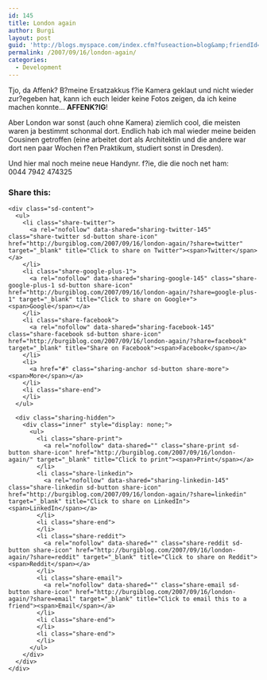 ```yaml
---
id: 145
title: London again
author: Burgi
layout: post
guid: 'http://blogs.myspace.com/index.cfm?fuseaction=blog&amp;friendId=11116526'
permalink: /2007/09/16/london-again/
categories:
  - Development
---
```

<p class="wp-flattr-button">
  <a class="FlattrButton" style="display:none;" href="http://burgiblog.com/2007/09/16/london-again/" title=" London again" rev="flattr;uid:BurkhardR;language:en_GB;category:audio;tags:blog;button:compact;">Tjo, da Affenk? B?meine Ersatzakkus f?ie Kamera geklaut und nicht wieder zur?egeben hat, kann ich euch leider keine Fotos zeigen, da ich keine machen konnte&#8230; AFFENK?IG! Aber London war sonst...</a>
</p>

Tjo, da Affenk? B?meine Ersatzakkus f?ie Kamera geklaut und nicht wieder zur?egeben hat, kann ich euch leider keine Fotos zeigen, da ich keine machen konnte&#8230; <span style="font-weight:bold;">AFFENK?IG</span>! 

Aber London war sonst (auch ohne Kamera) ziemlich cool, die meisten waren ja bestimmt schonmal dort. Endlich hab ich mal wieder meine beiden Cousinen getroffen (eine arbeitet dort als Architektin und die andere war dort nen paar Wochen f?en Praktikum, studiert sonst in Dresden).

Und hier mal noch meine neue Handynr. f?ie, die die noch net ham:  
0044 7942 474325

<div class="sharedaddy sd-sharing-enabled">
  <div class="robots-nocontent sd-block sd-social sd-social-icon-text sd-sharing">
    <h3 class="sd-title">
      Share this:
    </h3>
    
    <div class="sd-content">
      <ul>
        <li class="share-twitter">
          <a rel="nofollow" data-shared="sharing-twitter-145" class="share-twitter sd-button share-icon" href="http://burgiblog.com/2007/09/16/london-again/?share=twitter" target="_blank" title="Click to share on Twitter"><span>Twitter</span></a>
        </li>
        <li class="share-google-plus-1">
          <a rel="nofollow" data-shared="sharing-google-145" class="share-google-plus-1 sd-button share-icon" href="http://burgiblog.com/2007/09/16/london-again/?share=google-plus-1" target="_blank" title="Click to share on Google+"><span>Google</span></a>
        </li>
        <li class="share-facebook">
          <a rel="nofollow" data-shared="sharing-facebook-145" class="share-facebook sd-button share-icon" href="http://burgiblog.com/2007/09/16/london-again/?share=facebook" target="_blank" title="Share on Facebook"><span>Facebook</span></a>
        </li>
        <li>
          <a href="#" class="sharing-anchor sd-button share-more"><span>More</span></a>
        </li>
        <li class="share-end">
        </li>
      </ul>
      
      <div class="sharing-hidden">
        <div class="inner" style="display: none;">
          <ul>
            <li class="share-print">
              <a rel="nofollow" data-shared="" class="share-print sd-button share-icon" href="http://burgiblog.com/2007/09/16/london-again/" target="_blank" title="Click to print"><span>Print</span></a>
            </li>
            <li class="share-linkedin">
              <a rel="nofollow" data-shared="sharing-linkedin-145" class="share-linkedin sd-button share-icon" href="http://burgiblog.com/2007/09/16/london-again/?share=linkedin" target="_blank" title="Click to share on LinkedIn"><span>LinkedIn</span></a>
            </li>
            <li class="share-end">
            </li>
            <li class="share-reddit">
              <a rel="nofollow" data-shared="" class="share-reddit sd-button share-icon" href="http://burgiblog.com/2007/09/16/london-again/?share=reddit" target="_blank" title="Click to share on Reddit"><span>Reddit</span></a>
            </li>
            <li class="share-email">
              <a rel="nofollow" data-shared="" class="share-email sd-button share-icon" href="http://burgiblog.com/2007/09/16/london-again/?share=email" target="_blank" title="Click to email this to a friend"><span>Email</span></a>
            </li>
            <li class="share-end">
            </li>
            <li class="share-end">
            </li>
          </ul>
        </div>
      </div>
    </div>
  </div>
</div>